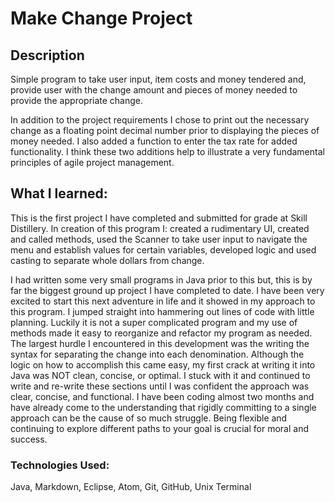# Make Change Project

## Description
Simple program to take user input, item costs and money tendered and, provide user with the change amount and pieces of money needed to provide the appropriate change.

In addition to the project requirements I chose to print out the necessary change as a floating point decimal number prior to displaying the pieces of money needed. I also added a function to enter the tax rate for added functionality. I think these two additions help to illustrate a very fundamental principles of agile project management.
## What I learned:
This is the first project I have completed and submitted for grade at Skill Distillery. In creation of this program I: created a rudimentary UI, created and called methods, used the Scanner to take user input to navigate the menu and establish values for certain variables, developed logic and used casting to separate whole dollars from change.


I had written some very small programs in Java prior to this but, this is by far the biggest ground up project I have completed to date. I have been very excited to start this next adventure in life and it showed in my approach to this program. I jumped straight into hammering out lines of code with little planning. Luckily it is not a super complicated program and my use of methods made it easy to reorganize and refactor my program as needed. The largest hurdle I encountered in this development was the writing the syntax for separating the change into each denomination. Although the logic on how to accomplish this came easy, my first crack at writing it into Java was NOT clean, concise, or optimal. I stuck with it and continued to write and re-write these sections until I was confident the approach was clear, concise, and functional. I have been coding almost two months and have already come to the understanding that rigidly committing to a single approach can be the cause of so much struggle. Being flexible and continuing to explore different paths to your goal is crucial for moral and success.
### Technologies Used:
Java, Markdown, Eclipse, Atom, Git, GitHub, Unix Terminal

